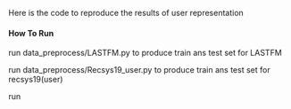 Here is the code to reproduce the results of user representation

#### How To Run 
run data_preprocess/LASTFM.py  to produce train ans test set for LASTFM

run data_preprocess/Recsys19_user.py  to produce train ans test set for recsys19(user)

run 
